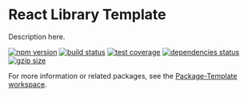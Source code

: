 # React Library Template

Description here.

[![npm version](https://img.shields.io/npm/v/@spautz/react-library-template.svg)](https://www.npmjs.com/package/@spautz/react-library-template)
[![build status](https://github.com/spautz/package-template/workflows/CI/badge.svg)](https://github.com/spautz/package-template/actions)
[![test coverage](https://coveralls.io/repos/github/spautz/package-template/badge.svg?branch=x-cov-react-library-template)](https://coveralls.io/github/spautz/package-template?branch=x-cov-react-library-template)
[![dependencies status](https://img.shields.io/librariesio/release/npm/@spautz/react-library-template.svg)](https://libraries.io/github/spautz/package-template)
[![gzip size](https://img.badgesize.io/https://unpkg.com/@spautz/react-library-template@latest/dist/index.cjs?compression=gzip)](https://bundlephobia.com/result?p=@spautz/react-library-template)

For more information or related packages, see the [Package-Template workspace](https://github.com/spautz/package-template).
